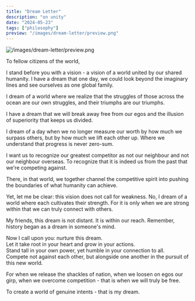 ```yaml
---
title: "Dream Letter"
description: "on unity"
date: "2024-05-23"
tags: ["philosophy"]
preview: "/images/dream-letter/preview.png"
---
```


![/images/dream-letter/preview.png](/images/dream-letter/preview.png)

To fellow citizens of the world,

I stand before you with a vision - a vision of a world united by our shared humanity.
I have a dream that one day, we could look beyond the imaginary lines and see ourselves as one global family.

I dream of a world where we realize that the struggles of those across the ocean are our own struggles, and their triumphs are our triumphs.

I have a dream that we will break away free from our egos and the illusion of superiority that keeps us divided.

I dream of a day when we no longer measure our worth by how much we surpass others, but by how much we lift each other up. Where we understand that progress is never zero-sum.

I want us to recognize our greatest competitor as not our neighbour and not our neighbour overseas. To recognize that it is indeed us from the past that we're competing against.

There, in that world, we together channel the competitive spirit into pushing the boundaries of what humanity can achieve.

Yet, let me be clear: this vision does not call for weakness. No, I dream of a world where each cultivates their strength.
For it is only when we are strong within that we can truly connect with others.

My friends, this dream is not distant. It is within our reach. Remember, history began as a dream in someone's mind.

Now I call upon you: nurture this dream. <br>
Let it take root in your heart and grow in your actions. <br>
Stand tall in your own power, yet humble in your connection to all. <br>
Compete not against each other, but alongside one another in the pursuit of this new world. <br>

For when we release the shackles of nation, when we loosen on egos our girp, when we overcome competition - that is when we will truly be free.

To create a world of genuine intents - that is my dream.

